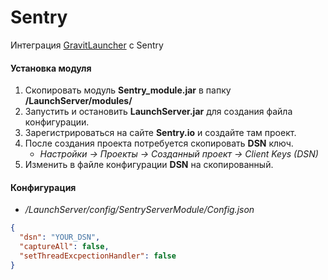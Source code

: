 # Sentry
Интеграция [GravitLauncher] с Sentry
#### Установка модуля
1. Скопировать модуль **Sentry_module.jar** в папку **/LaunchServer/modules/**
2. Запустить и остановить **LaunchServer.jar** для создания файла конфигурации.
3. Зарегистрироваться на сайте **Sentry.io** и создайте там проект.
4. После создания проекта потребуется скопировать **DSN** ключ.
    - *Настройки -> Проекты -> Созданный проект -> Client Keys (DSN)*
5. Изменить в файле конфигурации **DSN** на скопированный.

#### Конфигурация
- */LaunchServer/config/SentryServerModule/Config.json*

```json
{
  "dsn": "YOUR_DSN",
  "captureAll": false,
  "setThreadExcpectionHandler": false
}
```

[GravitLauncher]: https://github.com/GravitLauncher/Launcher
